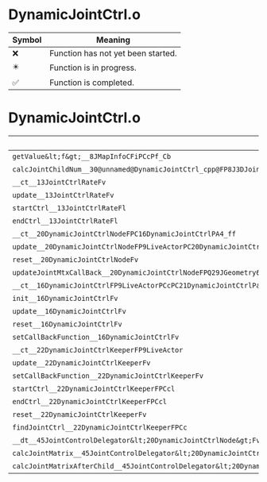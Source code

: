 # DynamicJointCtrl.o
| Symbol | Meaning 
| ------------- | ------------- 
| :x: | Function has not yet been started. 
| :eight_pointed_black_star: | Function is in progress. 
| :white_check_mark: | Function is completed. 


# DynamicJointCtrl.o
| Symbol | Decompiled? |
| ------------- | ------------- |
| `getValue&lt;f&gt;__8JMapInfoCFiPCcPf_Cb` | :x: |
| `calcJointChildNum__30@unnamed@DynamicJointCtrl_cpp@FP8J3DJoint` | :x: |
| `__ct__13JointCtrlRateFv` | :x: |
| `update__13JointCtrlRateFv` | :x: |
| `startCtrl__13JointCtrlRateFl` | :white_check_mark: |
| `endCtrl__13JointCtrlRateFl` | :white_check_mark: |
| `__ct__20DynamicJointCtrlNodeFPC16DynamicJointCtrlPA4_ff` | :x: |
| `update__20DynamicJointCtrlNodeFP9LiveActorPC20DynamicJointCtrlNode` | :x: |
| `reset__20DynamicJointCtrlNodeFv` | :x: |
| `updateJointMtxCallBack__20DynamicJointCtrlNodeFPQ29JGeometry64TPosition3&lt;Q29JGeometry38TMatrix34&lt;Q29JGeometry13SMatrix34C&lt;f&gt;&gt;&gt;RC19JointControllerInfo` | :x: |
| `__ct__16DynamicJointCtrlFP9LiveActorPCcPC21DynamicJointCtrlParam` | :x: |
| `init__16DynamicJointCtrlFv` | :x: |
| `update__16DynamicJointCtrlFv` | :x: |
| `reset__16DynamicJointCtrlFv` | :x: |
| `setCallBackFunction__16DynamicJointCtrlFv` | :x: |
| `__ct__22DynamicJointCtrlKeeperFP9LiveActor` | :x: |
| `update__22DynamicJointCtrlKeeperFv` | :white_check_mark: |
| `setCallBackFunction__22DynamicJointCtrlKeeperFv` | :white_check_mark: |
| `startCtrl__22DynamicJointCtrlKeeperFPCcl` | :white_check_mark: |
| `endCtrl__22DynamicJointCtrlKeeperFPCcl` | :white_check_mark: |
| `reset__22DynamicJointCtrlKeeperFv` | :white_check_mark: |
| `findJointCtrl__22DynamicJointCtrlKeeperFPCc` | :white_check_mark: |
| `__dt__45JointControlDelegator&lt;20DynamicJointCtrlNode&gt;Fv` | :x: |
| `calcJointMatrix__45JointControlDelegator&lt;20DynamicJointCtrlNode&gt;FPQ29JGeometry64TPosition3&lt;Q29JGeometry38TMatrix34&lt;Q29JGeometry13SMatrix34C&lt;f&gt;&gt;&gt;RC19JointControllerInfo` | :x: |
| `calcJointMatrixAfterChild__45JointControlDelegator&lt;20DynamicJointCtrlNode&gt;FPQ29JGeometry64TPosition3&lt;Q29JGeometry38TMatrix34&lt;Q29JGeometry13SMatrix34C&lt;f&gt;&gt;&gt;RC19JointControllerInfo` | :x: |
